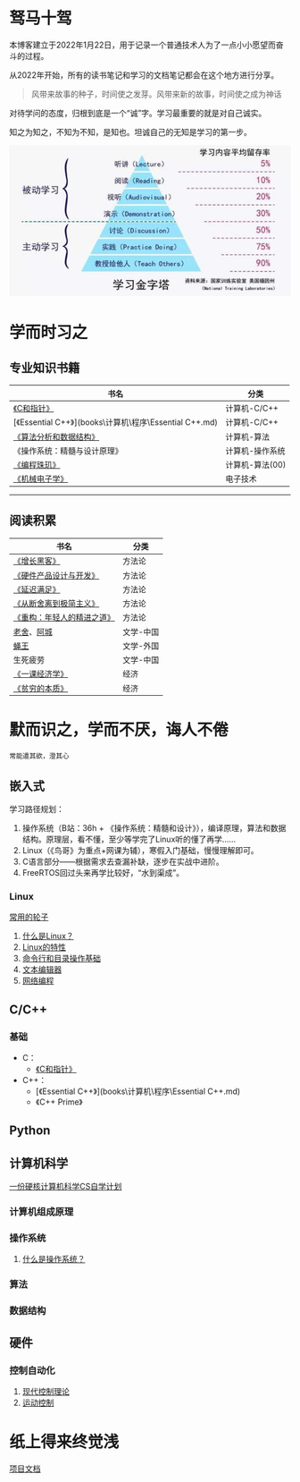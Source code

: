 # 驽马十驾

本博客建立于2022年1月22日，用于记录一个普通技术人为了一点小小愿望而奋斗的过程。

从2022年开始，所有的读书笔记和学习的文档笔记都会在这个地方进行分享。

> 风带来故事的种子，时间使之发芽。风带来新的故事，时间使之成为神话

对待学问的态度，归根到底是一个“诚”字。学习最重要的就是对自己诚实。

知之为知之，不知为不知，是知也。坦诚自己的无知是学习的第一步。

![如何学习](books\img\HowToLearn.png)

# 学而时习之

## 专业知识书籍

| 书名                                                        | 分类            |
| ----------------------------------------------------------- | --------------- |
| [《C和指针》](books\计算机\程序\PointersOnC.md)             | 计算机-C/C++    |
| [《Essential C++》](books\计算机\程序\Essential C++.md)     | 计算机-C/C++    |
| [《算法分析和数据结构》](books\计算机\程序\算法系统学习.md) | 计算机-算法     |
| 《操作系统：精髓与设计原理》                                | 计算机-操作系统 |
| [《编程珠玑》](books\计算机\程序\编程珠玑.md)               | 计算机-算法(00) |
| [《机械电子学》](books\硬件\机械电子学.md)                  | 电子技术        |
___


## 阅读积累

| 书名                                                         | 分类      |
| ------------------------------------------------------------ | --------- |
| [《增长黑客》](books\方法论\增长黑客.md)                     | 方法论    |
| [《硬件产品设计与开发》](books\方法论\硬件产品设计与开发.md) | 方法论    |
| [《延迟满足》](books\方法论\延迟满足.md)                     | 方法论    |
| [《从断舍离到极简主义》](books\方法论\从断舍离到极简主义.md) | 方法论    |
| [《重构：年轻人的精进之道》](books\方法论\重构.md)           | 方法论    |
| [老舍](books\文学\老舍.md)、[阿城](books\文学\阿城.md)       | 文学-中国 |
| [蝇王](\books\文学\蝇王.md)                                  | 文学-外国 |
| 生死疲劳                                                     | 文学-中国 |
| [《一课经济学》](books\经济和社会\一课经济学.md)             | 经济      |
| [《贫穷的本质》](books\经济和社会\贫穷的本质.md)             | 经济      |







# 默而识之，学而不厌，诲人不倦

`常能遣其欲，澄其心`

## 嵌入式

  学习路径规划：

1. 操作系统（B站：36h + 《操作系统：精髓和设计》），编译原理，算法和数据结构。原理层，看不懂，至少等学完了Linux听的懂了再学……
2. Linux（《鸟哥》为重点+网课为辅），寒假入门基础，慢慢理解即可。
3. C语言部分——根据需求去查漏补缺，逐步在实战中进阶。
4. FreeRTOS回过头来再学比较好，“水到渠成”。

### Linux

[常用的轮子](books\Linux\0.常用“轮子”.md)

1. [什么是Linux？](books\计算机\Linux\1.Linux基础介绍.md)
2. [Linux的特性](books\计算机\Linux\2.主机规划和磁盘划分.md)
3. [命令行和目录操作基础](books\计算机\Linux\3.Shell.md)
4. [文本编辑器](books\计算机\Linux\4.文本编辑器.md)
5. [网络编程](books\计算机\Linux\5.网络编程.md)

## C/C++

### 基础
 * C：
   * [《C和指针》](books\计算机\程序\PointersOnC.md)
 * C++：
   * [《Essential C++》](books\计算机\程序\Essential C++.md)
   * 《C++ Prime》


## Python



## 计算机科学

[一份硬核计算机科学CS自学计划](books\方法论\CSlearning.md)

### 计算机组成原理

### 操作系统

1. [什么是操作系统？](books\计算机\操作系统\什么是操作系统？.md)

### 算法

### 数据结构



## 硬件

### 控制自动化

1. [现代控制理论](books\硬件\现代控制理论.md)
2. [运动控制](books\硬件\运动控制.md)



# 纸上得来终觉浅

[项目文档](https://chenxi2333.github.io/)

